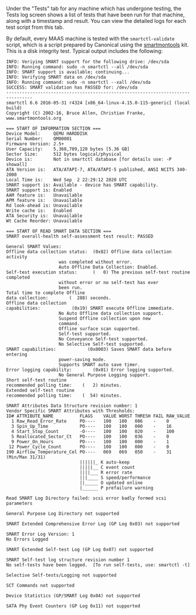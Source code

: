 <!-- deb-2-7-cli
||2.7|2.8|2.9|
|-----:|:-----:|:-----:|:-----:|
|Snap|[CLI](test-logs-snap-2-7-cli/3126) ~ [UI](test-logs-snap-2-7-ui/3127)|[CLI](test-logs-snap-2-8-cli/3128) ~ [UI](test-logs-snap-2-8-ui/3129)|[CLI](test-logs-snap-2-9-cli/3130) ~ [UI](test-logs-snap-2-9-ui/3131)|
|Packages|**CLI** ~ [UI](test-logs-deb-2-7-ui/3133)|[CLI](test-logs-deb-2-8-cli/3134) ~ [UI](test-logs-deb-2-8-ui/3135)|[CLI](test-logs-deb-2-9-cli/3136) ~ [UI](test-logs-deb-2-9-ui/3137)|
 deb-2-7-cli -->

<!-- deb-2-7-ui
||2.7|2.8|2.9|
|-----:|:-----:|:-----:|:-----:|
|Snap|[CLI](test-logs-snap-2-7-cli/3126) ~ [UI](test-logs-snap-2-7-ui/3127)|[CLI](test-logs-snap-2-8-cli/3128) ~ [UI](test-logs-snap-2-8-ui/3129)|[CLI](test-logs-snap-2-9-cli/3130) ~ [UI](test-logs-snap-2-9-ui/3131)|
|Packages|[CLI](test-logs-deb-2-7-cli/3132) ~ |**UI**|[CLI](test-logs-deb-2-8-cli/3134) ~ [UI](test-logs-deb-2-8-ui/3135)|[CLI](test-logs-deb-2-9-cli/3136) ~ [UI](test-logs-deb-2-9-ui/3137)|
 deb-2-7-ui -->

<!-- deb-2-8-cli
||2.7|2.8|2.9|
|-----:|:-----:|:-----:|:-----:|
|Snap|[CLI](test-logs-snap-2-7-cli/3126) ~ [UI](test-logs-snap-2-7-ui/3127)|[CLI](test-logs-snap-2-8-cli/3128) ~ [UI](test-logs-snap-2-8-ui/3129)|[CLI](test-logs-snap-2-9-cli/3130) ~ [UI](test-logs-snap-2-9-ui/3131)|
|Packages|[CLI](test-logs-deb-2-7-cli/3132) ~ [UI](test-logs-deb-2-7-ui/3133)||**CLI** ~ [UI](test-logs-deb-2-8-ui/3135)|[CLI](test-logs-deb-2-9-cli/3136) ~ [UI](test-logs-deb-2-9-ui/3137)|
 deb-2-8-cli -->

<!-- deb-2-8-ui
||2.7|2.8|2.9|
|-----:|:-----:|:-----:|:-----:|
|Snap|[CLI](test-logs-snap-2-7-cli/3126) ~ [UI](test-logs-snap-2-7-ui/3127)|[CLI](test-logs-snap-2-8-cli/3128) ~ [UI](test-logs-snap-2-8-ui/3129)|[CLI](test-logs-snap-2-9-cli/3130) ~ [UI](test-logs-snap-2-9-ui/3131)|
|Packages|[CLI](test-logs-deb-2-7-cli/3132) ~ [UI](test-logs-deb-2-7-ui/3133)|[CLI](test-logs-deb-2-8-cli/3134) ~ |**UI**|[CLI](test-logs-deb-2-9-cli/3136) ~ [UI](test-logs-deb-2-9-ui/3137)|
 deb-2-8-ui -->

<!-- deb-2-9-cli
||2.7|2.8|2.9|
|-----:|:-----:|:-----:|:-----:|
|Snap|[CLI](test-logs-snap-2-7-cli/3126) ~ [UI](test-logs-snap-2-7-ui/3127)|[CLI](test-logs-snap-2-8-cli/3128) ~ [UI](test-logs-snap-2-8-ui/3129)|[CLI](test-logs-snap-2-9-cli/3130) ~ [UI](test-logs-snap-2-9-ui/3131)|
|Packages|[CLI](test-logs-deb-2-7-cli/3132) ~ [UI](test-logs-deb-2-7-ui/3133)|[CLI](test-logs-deb-2-8-cli/3134) ~ [UI](test-logs-deb-2-8-ui/3135)||**CLI** ~ [UI](test-logs-deb-2-9-ui/3137)|
 deb-2-9-cli -->

<!-- deb-2-9-ui
||2.7|2.8|2.9|
|-----:|:-----:|:-----:|:-----:|
|Snap|[CLI](test-logs-snap-2-7-cli/3126) ~ [UI](test-logs-snap-2-7-ui/3127)|[CLI](test-logs-snap-2-8-cli/3128) ~ [UI](test-logs-snap-2-8-ui/3129)|[CLI](test-logs-snap-2-9-cli/3130) ~ [UI](test-logs-snap-2-9-ui/3131)|
|Packages|[CLI](test-logs-deb-2-7-cli/3132) ~ [UI](test-logs-deb-2-7-ui/3133)|[CLI](test-logs-deb-2-8-cli/3134) ~ [UI](test-logs-deb-2-8-ui/3135)|[CLI](test-logs-deb-2-9-cli/3136) ~ |**UI**|
 deb-2-9-ui -->

<!-- snap-2-7-cli
||2.7|2.8|2.9|
|-----:|:-----:|:-----:|:-----:|
|Snap|**CLI** ~ [UI](test-logs-snap-2-7-ui/3127)|[CLI](test-logs-snap-2-8-cli/3128) ~ [UI](test-logs-snap-2-8-ui/3129)|[CLI](test-logs-snap-2-9-cli/3130) ~ [UI](test-logs-snap-2-9-ui/3131)|
|Packages|[CLI](test-logs-deb-2-7-cli/3132) ~ [UI](test-logs-deb-2-7-ui/3133)|[CLI](test-logs-deb-2-8-cli/3134) ~ [UI](test-logs-deb-2-8-ui/3135)|[CLI](test-logs-deb-2-9-cli/3136) ~ [UI](test-logs-deb-2-9-ui/3137)|
 snap-2-7-cli -->

<!-- snap-2-7-ui
||2.7|2.8|2.9|
|-----:|:-----:|:-----:|:-----:|
|Snap|[CLI](test-logs-snap-2-7-cli/3126) ~ |**UI**|[CLI](test-logs-snap-2-8-cli/3128) ~ [UI](test-logs-snap-2-8-ui/3129)|[CLI](test-logs-snap-2-9-cli/3130) ~ [UI](test-logs-snap-2-9-ui/3131)|
|Packages|[CLI](test-logs-deb-2-7-cli/3132) ~ [UI](test-logs-deb-2-7-ui/3133)|[CLI](test-logs-deb-2-8-cli/3134) ~ [UI](test-logs-deb-2-8-ui/3135)|[CLI](test-logs-deb-2-9-cli/3136) ~ [UI](test-logs-deb-2-9-ui/3137)|
 snap-2-7-ui -->

<!-- snap-2-8-cli
||2.7|2.8|2.9|
|-----:|:-----:|:-----:|:-----:|
|Snap|[CLI](test-logs-snap-2-7-cli/3126) ~ [UI](test-logs-snap-2-7-ui/3127)||**CLI** ~ [UI](test-logs-snap-2-8-ui/3129)|[CLI](test-logs-snap-2-9-cli/3130) ~ [UI](test-logs-snap-2-9-ui/3131)|
|Packages|[CLI](test-logs-deb-2-7-cli/3132) ~ [UI](test-logs-deb-2-7-ui/3133)|[CLI](test-logs-deb-2-8-cli/3134) ~ [UI](test-logs-deb-2-8-ui/3135)|[CLI](test-logs-deb-2-9-cli/3136) ~ [UI](test-logs-deb-2-9-ui/3137)|
 snap-2-8-cli -->

<!-- snap-2-8-ui
||2.7|2.8|2.9|
|-----:|:-----:|:-----:|:-----:|
|Snap|[CLI](test-logs-snap-2-7-cli/3126) ~ [UI](test-logs-snap-2-7-ui/3127)|[CLI](test-logs-snap-2-8-cli/3128) ~ |**UI**|[CLI](test-logs-snap-2-9-cli/3130) ~ [UI](test-logs-snap-2-9-ui/3131)|
|Packages|[CLI](test-logs-deb-2-7-cli/3132) ~ [UI](test-logs-deb-2-7-ui/3133)|[CLI](test-logs-deb-2-8-cli/3134) ~ [UI](test-logs-deb-2-8-ui/3135)|[CLI](test-logs-deb-2-9-cli/3136) ~ [UI](test-logs-deb-2-9-ui/3137)|
 snap-2-8-ui -->

<!-- snap-2-9-cli
||2.7|2.8|2.9|
|-----:|:-----:|:-----:|:-----:|
|Snap|[CLI](test-logs-snap-2-7-cli/3126) ~ [UI](test-logs-snap-2-7-ui/3127)|[CLI](test-logs-snap-2-8-cli/3128) ~ [UI](test-logs-snap-2-8-ui/3129)||**CLI** ~ [UI](test-logs-snap-2-9-ui/3131)|
|Packages|[CLI](test-logs-deb-2-7-cli/3132) ~ [UI](test-logs-deb-2-7-ui/3133)|[CLI](test-logs-deb-2-8-cli/3134) ~ [UI](test-logs-deb-2-8-ui/3135)|[CLI](test-logs-deb-2-9-cli/3136) ~ [UI](test-logs-deb-2-9-ui/3137)|
 snap-2-9-cli -->

<!-- snap-2-9-ui
||2.7|2.8|2.9|
|-----:|:-----:|:-----:|:-----:|
|Snap|[CLI](test-logs-snap-2-7-cli/3126) ~ [UI](test-logs-snap-2-7-ui/3127)|[CLI](test-logs-snap-2-8-cli/3128) ~ [UI](test-logs-snap-2-8-ui/3129)|[CLI](test-logs-snap-2-9-cli/3130) ~ |**UI**|
|Packages|[CLI](test-logs-deb-2-7-cli/3132) ~ [UI](test-logs-deb-2-7-ui/3133)|[CLI](test-logs-deb-2-8-cli/3134) ~ [UI](test-logs-deb-2-8-ui/3135)|[CLI](test-logs-deb-2-9-cli/3136) ~ [UI](test-logs-deb-2-9-ui/3137)|
 snap-2-9-ui -->

Under the "Tests" tab for any machine which has undergone testing, the Tests log screen shows a list of tests that have been run for that machine, along with a timestamp and result.  You can view the detailed logs for each test script from this tab.

By default, every MAAS machine is tested with the `smartctl-validate` script, which is a script prepared by Canonical using the [smartmontools](https://www.smartmontools.org) kit.  This is a disk integrity test.  Typical output includes the following:

```
INFO: Veriying SMART support for the following drive: /dev/sda
INFO: Running command: sudo -n smartctl --all /dev/sda
INFO: SMART support is available; continuing...
INFO: Verifying SMART data on /dev/sda
INFO: Running command: sudo -n smartctl --xall /dev/sda
SUCCESS: SMART validation has PASSED for: /dev/sda
--------------------------------------------------------------------------------
smartctl 6.6 2016-05-31 r4324 [x86_64-linux-4.15.0-115-generic] (local build)
Copyright (C) 2002-16, Bruce Allen, Christian Franke, www.smartmontools.org

=== START OF INFORMATION SECTION ===
Device Model:     QEMU HARDDISK
Serial Number:    QM00001
Firmware Version: 2.5+
User Capacity:    5,368,709,120 bytes [5.36 GB]
Sector Size:      512 bytes logical/physical
Device is:        Not in smartctl database [for details use: -P showall]
ATA Version is:   ATA/ATAPI-7, ATA/ATAPI-5 published, ANSI NCITS 340-2000
Local Time is:    Wed Sep  2 22:29:12 2020 UTC
SMART support is: Available - device has SMART capability.
SMART support is: Enabled
AAM feature is:   Unavailable
APM feature is:   Unavailable
Rd look-ahead is: Unavailable
Write cache is:   Enabled
ATA Security is:  Unavailable
Wt Cache Reorder: Unavailable

=== START OF READ SMART DATA SECTION ===
SMART overall-health self-assessment test result: PASSED

General SMART Values:
Offline data collection status:  (0x82)	Offline data collection activity
					was completed without error.
					Auto Offline Data Collection: Enabled.
Self-test execution status:      (   0)	The previous self-test routine completed
					without error or no self-test has ever 
					been run.
Total time to complete Offline 
data collection: 		(  288) seconds.
Offline data collection
capabilities: 			 (0x19) SMART execute Offline immediate.
					No Auto Offline data collection support.
					Suspend Offline collection upon new
					command.
					Offline surface scan supported.
					Self-test supported.
					No Conveyance Self-test supported.
					No Selective Self-test supported.
SMART capabilities:            (0x0003)	Saves SMART data before entering
					power-saving mode.
					Supports SMART auto save timer.
Error logging capability:        (0x01)	Error logging supported.
					No General Purpose Logging support.
Short self-test routine 
recommended polling time: 	 (   2) minutes.
Extended self-test routine
recommended polling time: 	 (  54) minutes.

SMART Attributes Data Structure revision number: 1
Vendor Specific SMART Attributes with Thresholds:
ID# ATTRIBUTE_NAME          FLAGS    VALUE WORST THRESH FAIL RAW_VALUE
  1 Raw_Read_Error_Rate     PO----   100   100   006    -    0
  3 Spin_Up_Time            PO----   100   100   000    -    16
  4 Start_Stop_Count        -O----   100   100   020    -    100
  5 Reallocated_Sector_Ct   PO----   100   100   036    -    0
  9 Power_On_Hours          PO----   100   100   000    -    1
 12 Power_Cycle_Count       PO----   100   100   000    -    0
190 Airflow_Temperature_Cel PO----   069   069   050    -    31 (Min/Max 31/31)
                            ||||||_ K auto-keep
                            |||||__ C event count
                            ||||___ R error rate
                            |||____ S speed/performance
                            ||_____ O updated online
                            |______ P prefailure warning

Read SMART Log Directory failed: scsi error badly formed scsi parameters

General Purpose Log Directory not supported

SMART Extended Comprehensive Error Log (GP Log 0x03) not supported

SMART Error Log Version: 1
No Errors Logged

SMART Extended Self-test Log (GP Log 0x07) not supported

SMART Self-test log structure revision number 1
No self-tests have been logged.  [To run self-tests, use: smartctl -t]

Selective Self-tests/Logging not supported

SCT Commands not supported

Device Statistics (GP/SMART Log 0x04) not supported

SATA Phy Event Counters (GP Log 0x11) not supported
```

